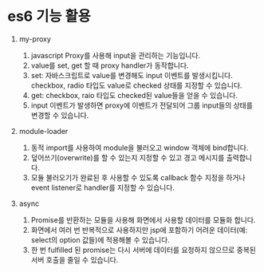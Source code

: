 # es6 기능 활용

1. my-proxy
   1. javascript Proxy를 사용해 input을 관리하는 기능입니다.
    2. value를 set, get 할 때 proxy handler가 동작합니다.
    3. set: 자바스크립트로 value를 변경해도 input 이벤트를 발생시킵니다. checkbox, radio 타입도 value로 checked 상태를 지정할 수 있습니다.
    4. get: checkbox, raio 타입도 checked된 value들을 얻을 수 있습니다.
    5. input 이벤트가 발생하면 proxy에 이벤트가 전달되어 그룹 input들의 상태를 변경할 수 있습니다.
2. module-loader
    1. 동적 import를 사용하여 module을 불러오고 window 객체에 bind합니다.
    2. 덮어쓰기(overwrite)를 할 수 있는지 지정할 수 있고 경고 메시지를 출력합니다.
    3. 모듈 불러오기가 완료된 후 사용할 수 있도록 callback 함수 지정을 하거나 event listener로 handler를 지정할 수 있습니다.
       
3. async
     1. Promise를 반환하는 모듈을 사용해 화면에서 사용할 데이터를 모듈화 합니다.
     2. 화면에서 여러 번 반복적으로 사용하지만 jsp에 포함하기 어려운 데이터(예: select의 option 값들)에 적용해볼 수 있습니다.
     3. 한 번 fulfilled 된 promise는 다시 서버에 데이터를 요청하지 않으므로 중복된 서버 호출을 줄일 수 있습니다.
